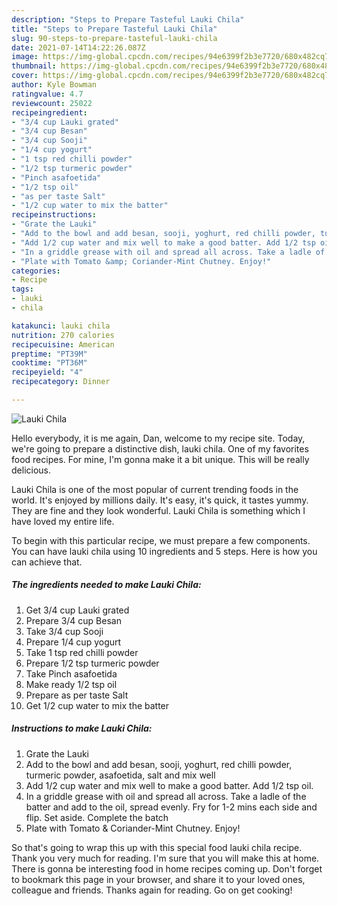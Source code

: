 ```yaml
---
description: "Steps to Prepare Tasteful Lauki Chila"
title: "Steps to Prepare Tasteful Lauki Chila"
slug: 90-steps-to-prepare-tasteful-lauki-chila
date: 2021-07-14T14:22:26.087Z
image: https://img-global.cpcdn.com/recipes/94e6399f2b3e7720/680x482cq70/lauki-chila-recipe-main-photo.jpg
thumbnail: https://img-global.cpcdn.com/recipes/94e6399f2b3e7720/680x482cq70/lauki-chila-recipe-main-photo.jpg
cover: https://img-global.cpcdn.com/recipes/94e6399f2b3e7720/680x482cq70/lauki-chila-recipe-main-photo.jpg
author: Kyle Bowman
ratingvalue: 4.7
reviewcount: 25022
recipeingredient:
- "3/4 cup Lauki grated"
- "3/4 cup Besan"
- "3/4 cup Sooji"
- "1/4 cup yogurt"
- "1 tsp red chilli powder"
- "1/2 tsp turmeric powder"
- "Pinch asafoetida"
- "1/2 tsp oil"
- "as per taste Salt"
- "1/2 cup water to mix the batter"
recipeinstructions:
- "Grate the Lauki"
- "Add to the bowl and add besan, sooji, yoghurt, red chilli powder, turmeric powder, asafoetida, salt and mix well"
- "Add 1/2 cup water and mix well to make a good batter. Add 1/2 tsp oil."
- "In a griddle grease with oil and spread all across. Take a ladle of the batter and add to the oil, spread evenly. Fry for 1-2 mins each side and flip. Set aside. Complete the batch"
- "Plate with Tomato &amp; Coriander-Mint Chutney. Enjoy!"
categories:
- Recipe
tags:
- lauki
- chila

katakunci: lauki chila 
nutrition: 270 calories
recipecuisine: American
preptime: "PT39M"
cooktime: "PT36M"
recipeyield: "4"
recipecategory: Dinner

---
```



![Lauki Chila](https://img-global.cpcdn.com/recipes/94e6399f2b3e7720/680x482cq70/lauki-chila-recipe-main-photo.jpg)

Hello everybody, it is me again, Dan, welcome to my recipe site. Today, we're going to prepare a distinctive dish, lauki chila. One of my favorites food recipes. For mine, I'm gonna make it a bit unique. This will be really delicious.

Lauki Chila is one of the most popular of current trending foods in the world. It's enjoyed by millions daily. It's easy, it's quick, it tastes yummy. They are fine and they look wonderful. Lauki Chila is something which I have loved my entire life.




To begin with this particular recipe, we must prepare a few components. You can have lauki chila using 10 ingredients and 5 steps. Here is how you can achieve that.

<!--inarticleads1-->

##### The ingredients needed to make Lauki Chila:

1. Get 3/4 cup Lauki grated
1. Prepare 3/4 cup Besan
1. Take 3/4 cup Sooji
1. Prepare 1/4 cup yogurt
1. Take 1 tsp red chilli powder
1. Prepare 1/2 tsp turmeric powder
1. Take Pinch asafoetida
1. Make ready 1/2 tsp oil
1. Prepare as per taste Salt
1. Get 1/2 cup water to mix the batter




<!--inarticleads2-->

##### Instructions to make Lauki Chila:

1. Grate the Lauki
1. Add to the bowl and add besan, sooji, yoghurt, red chilli powder, turmeric powder, asafoetida, salt and mix well
1. Add 1/2 cup water and mix well to make a good batter. Add 1/2 tsp oil.
1. In a griddle grease with oil and spread all across. Take a ladle of the batter and add to the oil, spread evenly. Fry for 1-2 mins each side and flip. Set aside. Complete the batch
1. Plate with Tomato &amp; Coriander-Mint Chutney. Enjoy!




So that's going to wrap this up with this special food lauki chila recipe. Thank you very much for reading. I'm sure that you will make this at home. There is gonna be interesting food in home recipes coming up. Don't forget to bookmark this page in your browser, and share it to your loved ones, colleague and friends. Thanks again for reading. Go on get cooking!

